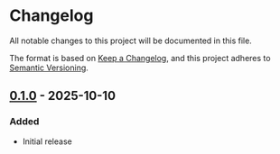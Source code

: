 # Changelog

All notable changes to this project will be documented in this file.

The format is based on [Keep a Changelog](https://keepachangelog.com/en/1.1.0/),
and this project adheres to [Semantic Versioning](https://semver.org/spec/v2.0.0.html).

## [0.1.0] - 2025-10-10

### Added

- Initial release

[0.1.0]: https://git-crysp.uwaterloo.ca/SigmaProtocol/cmz/src/0.1.0

